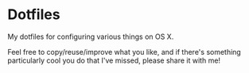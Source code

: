 # Dotfiles

My dotfiles for configuring various things on OS X. 

Feel free to copy/reuse/improve what you like, and if there's something particularly cool you do that I've missed, please share it with me!